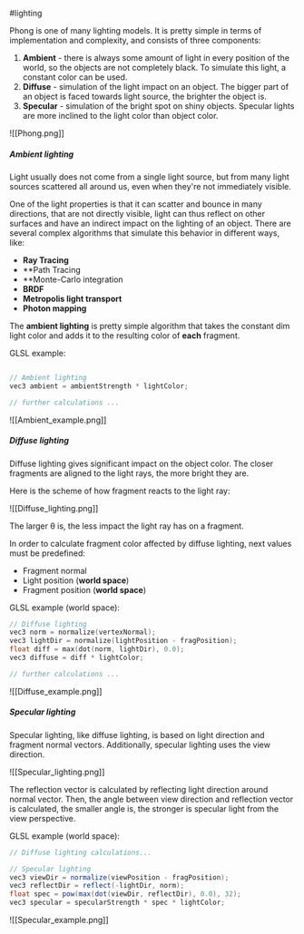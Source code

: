 #lighting

Phong is one of many lighting models. It is pretty simple in terms of implementation and complexity, and consists of three components:

 1. **Ambient** - there is always some amount of light in every position of the world, so the objects are not completely black. To simulate this light, a constant color can be used.
 2. **Diffuse** - simulation of the light impact on an object. The bigger part of an object is faced towards light source, the brighter the object is.
 3. **Specular** - simulation of the bright spot on shiny objects. Specular lights are more inclined to the light color than object color.

![[Phong.png]]

##### Ambient lighting

Light usually does not come from a single light source, but from many light sources scattered all around us, even when they're not immediately visible.

One of the light properties is that it can scatter and bounce in many directions, that are not directly visible, light can thus reflect on other surfaces and have an indirect impact on the lighting of an object. There are several complex algorithms that simulate this behavior in different ways, like:

 - **Ray Tracing**
 - **Path Tracing
 - **Monte-Carlo integration
 - **BRDF**
 - **Metropolis light transport**
 - **Photon mapping**

The **ambient lighting** is pretty simple algorithm that takes the constant dim light color and adds it to the resulting color of **each** fragment. 

GLSL example:

```cpp

// Ambient lighting  
vec3 ambient = ambientStrength * lightColor;  

// further calculations ...
```

![[Ambient_example.png]]

##### Diffuse lighting

Diffuse lighting gives significant impact on the object color. The closer fragments are aligned to the light rays, the more bright they are.

Here is the scheme of how fragment reacts to the light ray:

![[Diffuse_lighting.png]]

The larger θ is, the less impact the light ray has on a fragment. 

In order to calculate fragment color affected by diffuse lighting, next values must be predefined:

 - Fragment normal
 - Light position (**world space**)
 - Fragment position (**world space**)

GLSL example (world space):

```cpp
// Diffuse lighting 
vec3 norm = normalize(vertexNormal);  
vec3 lightDir = normalize(lightPosition - fragPosition);  
float diff = max(dot(norm, lightDir), 0.0);  
vec3 diffuse = diff * lightColor; 

// further calculations ...
```

![[Diffuse_example.png]]
##### Specular lighting

Specular lighting, like diffuse lighting, is based on light direction and fragment normal vectors. Additionally, specular lighting uses the view direction.

![[Specular_lighting.png]]

The reflection vector is calculated by reflecting light direction around normal vector. Then, the angle between view direction and reflection vector is calculated, the smaller angle is, the stronger is specular light from the view perspective.

GLSL example (world space):

```cs
// Diffuse lighting calculations...

// Specular lighting
vec3 viewDir = normalize(viewPosition - fragPosition);  
vec3 reflectDir = reflect(-lightDir, norm);  
float spec = pow(max(dot(viewDir, reflectDir), 0.0), 32);  
vec3 specular = specularStrength * spec * lightColor;
```

![[Specular_example.png]]